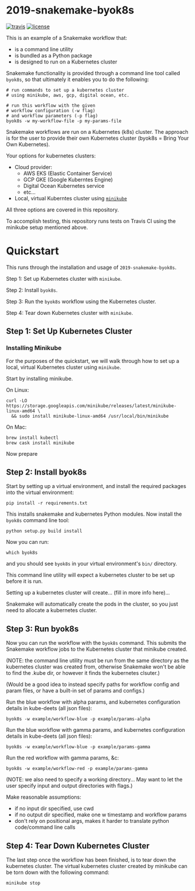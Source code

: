 # 2019-snakemake-byok8s

[![travis](https://img.shields.io/travis/charlesreid1/2019-snakemake-byok8s.svg)](https://travis-ci.org/charlesreid1/2019-snakemake-byok8s.svg)
[![license](https://img.shields.io/github/license/charlesreid1/2019-snakemake-byok8s.svg)](https://github.com/charlesreid1/2019-snakemake-byok8s/blob/master/LICENSE)

This is an example of a Snakemake workflow that:

- is a command line utility
- is bundled as a Python package
- is designed to run on a Kubernetes cluster

Snakemake functionality is provided through
a command line tool called `byok8s`, so that
ultimately it enables you to do the following:

```
# run commands to set up a kubernetes cluster
# using minikube, aws, gcp, digital ocean, etc.

# run this workflow with the given 
# workflow configuration (-w flag)
# and workflow parameters (-p flag)
byok8s -w my-workflow-file -p my-params-file
```

Snakemake workflows are run on a Kubernetes (k8s)
cluster. The approach is for the user to provide
their own Kubernetes cluster (byok8s = Bring Your
Own Kubernetes).

Your options for kubernetes clusters:

 - Cloud provider:
    - AWS EKS (Elastic Container Service)
    - GCP GKE (Google Kuberntes Engine)
    - Digital Ocean Kubernetes service
    - etc...
 - Local, virtual Kuberntes cluster using [`minikube`](https://github.com/kubernetes/minikube)

All three options are covered in this repository.

To accomplish testing, this repository runs tests
on Travis CI using the minikube setup mentioned
above.


# Quickstart

This runs through the installation and usage 
of `2019-snakemake-byok8s`.

Step 1: Set up Kubernetes cluster with `minikube`.

Step 2: Install `byok8s`.

Step 3: Run the `byok8s` workflow using the Kubernetes cluster. 

Step 4: Tear down Kubernetes cluster with `minikube`.

## Step 1: Set Up Kubernetes Cluster 

### Installing Minikube

For the purposes of the quickstart, we will walk
through how to set up a local, virtual Kubernetes
cluster using `minikube`.

Start by installing minikube.

On Linux:

```
curl -LO https://storage.googleapis.com/minikube/releases/latest/minikube-linux-amd64 \
  && sudo install minikube-linux-amd64 /usr/local/bin/minikube
```

On Mac:

```
brew install kubectl
brew cask install minikube
```

Now prepare 

## Step 2: Install byok8s

Start by setting up a virtual environment,
and install the required packages into the
virtual environment:

```
pip install -r requirements.txt
```

This installs snakemake and kubernetes Python
modules. Now install the `byok8s` command line
tool:

```
python setup.py build install
```

Now you can run:

```
which byok8s
```

and you should see `byok8s` in your virtual 
environment's `bin/` directory.

This command line utility will expect a kubernetes
cluster to be set up before it is run. 

Setting up a kubernetes cluster will create...
(fill in more info here)...

Snakemake will automatically create the pods
in the cluster, so you just need to allocate
a kubernetes cluster.


## Step 3: Run byok8s

Now you can run the workflow with the `byok8s` command.
This submits the Snakemake workflow jobs to the Kubernetes
cluster that minikube created.

(NOTE: the command line utility must be run
from the same directory as the kubernetes 
cluster was created from, otherwise Snakemake
won't be able to find the .kube dir, or however
it finds the kubernetes clsuter.)

(Would be a good idea to instead specify paths
for workflow config and param files,
or have a built-in set of params and configs.)

Run the blue workflow with alpha params, and 
kubernetes configuration details in kube-deets
(all json files):

```
byok8s -w example/workflow-blue -p example/params-alpha
```

Run the blue workflow with gamma params, and 
kubernetes configuration details in kube-deets
(all json files):

```
byok8s -w example/workflow-blue -p example/params-gamma
```

Run the red workflow with gamma params, &c:

```
byok8s -w example/workflow-red -p example/params-gamma
```

(NOTE: we also need to specify a working directory...
May want to let the user specify input and output
directories with flags.)

Make reasonable assumptions:

- if no input dir specified, use cwd
- if no output dir specified, make one w timestamp and workflow params
- don't rely on positional args, makes it harder to translate python code/command line calls


## Step 4: Tear Down Kubernetes Cluster

The last step once the workflow has been finished,
is to tear down the kubernetes cluster. The virtual
kubernetes cluster created by minikube can be torn
down with the following command:

```
minikube stop
```

